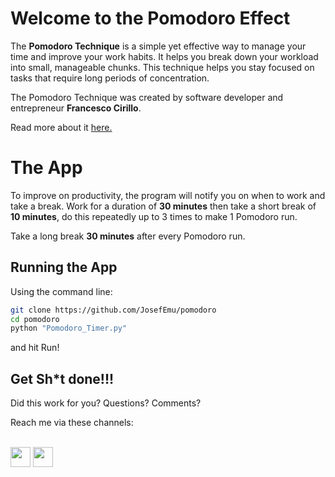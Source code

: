 
# Welcome to the Pomodoro Effect

The **Pomodoro Technique** is a simple yet effective way to manage your time and improve your work habits. It helps you break down your workload into small, manageable chunks. This technique helps you stay focused on tasks that require long periods of concentration.

The Pomodoro Technique was created by software developer and entrepreneur **Francesco Cirillo**.

Read more about it [here.](https://medium.com/the-crossover-cast/the-pomodoro-technique-the-tomato-inspired-productivity-philosophy-ad3ba4cb2cfe)


# The App

To improve on productivity, the program will notify you on when to work and take a break. Work for a duration of **30 minutes** then take a short break of **10 minutes**, do this repeatedly up to 3 times to make 1 Pomodoro run. 

Take a long break **30 minutes** after every Pomodoro run.

## Running the App

Using the command line:
```bash
git clone https://github.com/JosefEmu/pomodoro
cd pomodoro
python "Pomodoro_Timer.py"
```
and hit Run!

## Get Sh*t done!!!
Did this work for you? Questions? Comments?

Reach me via these channels:

<br/>
<a href="https://github.com/JosefEmu"><img src="https://github.githubassets.com/images/modules/logos_page/GitHub-Mark.png" width=32px></a>  <a href="https://twitter.com/JosefEmu"><img src="https://upload.wikimedia.org/wikipedia/en/thumb/9/9f/Twitter_bird_logo_2012.svg/300px-Twitter_bird_logo_2012.svg.png" width=32px></a>  

